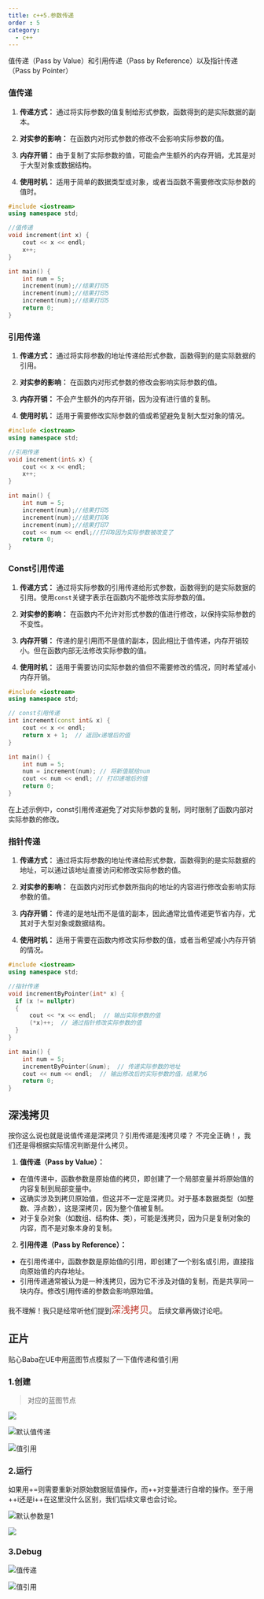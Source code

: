 ```yaml
---
title: c++5.参数传递
order : 5
category:
  - c++
---
```


<ChatMessage avatar="../../../assets/emoji/blzt.png" :avatarWidth="40">
值传递（Pass by Value）和引用传递（Pass by Reference）以及指针传递（Pass by Pointer）
</ChatMessage>

### 值传递

1. **传递方式：** 通过将实际参数的值复制给形式参数，函数得到的是实际数据的副本。

2. **对实参的影响：** 在函数内对形式参数的修改不会影响实际参数的值。

3. **内存开销：** 由于复制了实际参数的值，可能会产生额外的内存开销，尤其是对于大型对象或数据结构。

4. **使用时机：** 适用于简单的数据类型或对象，或者当函数不需要修改实际参数的值时。

```cpp
#include <iostream>
using namespace std;

//值传递
void increment(int x) {
	cout << x << endl;
    x++;
}

int main() {
    int num = 5;
    increment(num);//结果打印5
    increment(num);//结果打印5
    increment(num);//结果打印5
    return 0;
}
```
<GifWithButton src="../../../assets/unrealgif/vyy.gif"/>


### 引用传递

1. **传递方式：** 通过将实际参数的地址传递给形式参数，函数得到的是实际数据的引用。

2. **对实参的影响：** 在函数内对形式参数的修改会影响实际参数的值。

3. **内存开销：** 不会产生额外的内存开销，因为没有进行值的复制。

4. **使用时机：** 适用于需要修改实际参数的值或希望避免复制大型对象的情况。

```cpp
#include <iostream>
using namespace std;

//引用传递
void increment(int& x) {
	cout << x << endl;
    x++;
}

int main() {
    int num = 5;
    increment(num);//结果打印5
    increment(num);//结果打印6
    increment(num);//结果打印7
    cout << num << endl;//打印8因为实际参数被改变了
    return 0;
}
```

<GifWithButton src="../../../assets/unrealgif/vyy2.gif"/>

### Const引用传递

1. **传递方式：** 通过将实际参数的引用传递给形式参数，函数得到的是实际数据的引用。使用`const`关键字表示在函数内不能修改实际参数的值。

2. **对实参的影响：** 在函数内不允许对形式参数的值进行修改，以保持实际参数的不变性。

3. **内存开销：** 传递的是引用而不是值的副本，因此相比于值传递，内存开销较小。但在函数内部无法修改实际参数的值。

4. **使用时机：** 适用于需要访问实际参数的值但不需要修改的情况，同时希望减小内存开销。

  ```cpp
  #include <iostream>
  using namespace std;

  // const引用传递
  int increment(const int& x) {
      cout << x << endl;
      return x + 1;  // 返回x递增后的值
  }

  int main() {
      int num = 5;
      num = increment(num); // 将新值赋给num
      cout << num << endl; // 打印递增后的值
      return 0;
  }
  ```

<GifWithButton src="../../../assets/unrealgif/vyy3.gif"/>

在上述示例中，const引用传递避免了对实际参数的复制，同时限制了函数内部对实际参数的修改。

### 指针传递

1. **传递方式：** 通过将实际参数的地址传递给形式参数，函数得到的是实际数据的地址，可以通过该地址直接访问和修改实际参数的值。

2. **对实参的影响：** 在函数内对形式参数所指向的地址的内容进行修改会影响实际参数的值。

3. **内存开销：** 传递的是地址而不是值的副本，因此通常比值传递更节省内存，尤其对于大型对象或数据结构。

4. **使用时机：** 适用于需要在函数内修改实际参数的值，或者当希望减小内存开销的情况。

```cpp
#include <iostream>
using namespace std;

//指针传递
void incrementByPointer(int* x) {
  if (x != nullptr)
  {
      cout << *x << endl;  // 输出实际参数的值
      (*x)++;  // 通过指针修改实际参数的值
  }
}

int main() {
    int num = 5;
    incrementByPointer(&num);  // 传递实际参数的地址
    cout << num << endl;  // 输出修改后的实际参数的值，结果为6
    return 0;
}
```

## 深浅拷贝

<ChatMessage avatar="../../../assets/emoji/bqb (4).png" :avatarWidth="40">
按你这么说也就是说值传递是深拷贝？引用传递是浅拷贝喽？
</ChatMessage>

<ChatMessage avatar="../../../assets/emoji/bqb (6).png" :avatarWidth="40" alignLeft>
不完全正确！，我们还是得根据实际情况判断是什么拷贝。
</ChatMessage>

1. **值传递（Pass by Value）：**
  - 在值传递中，函数参数是原始值的拷贝，即创建了一个局部变量并将原始值的内容复制到局部变量中。
  - 这确实涉及到拷贝原始值，但这并不一定是深拷贝。对于基本数据类型（如整数、浮点数），这是深拷贝，因为整个值被复制。
  - 对于复杂对象（如数组、结构体、类），可能是浅拷贝，因为只是复制对象的内容，而不是对象本身的复制。

2. **引用传递（Pass by Reference）：**
  - 在引用传递中，函数参数是原始值的引用，即创建了一个别名或引用，直接指向原始值的内存地址。
  - 引用传递通常被认为是一种浅拷贝，因为它不涉及对值的复制，而是共享同一块内存。修改引用传递的参数会影响原始值。



<ChatMessage avatar="../../../assets/emoji/hx.png" :avatarWidth="40">
我不理解！我只是经常听他们提到<span style="color: #c0392b;font-size: 1.2rem">深浅拷贝</span>。
</ChatMessage>

<ChatMessage avatar="../../../assets/emoji/bqb (6).png" :avatarWidth="40" alignLeft>
后续文章再做讨论吧。
</ChatMessage>

## 正片

<ChatMessage avatar="../../../assets/emoji/bqb (6).png" :avatarWidth="40" alignLeft>
贴心Baba在UE中用蓝图节点模拟了一下值传递和值引用
</ChatMessage>

### 1.创建

>对应的蓝图节点


![](..%2Fassets%2Freferenceorvalue.png)

![默认值传递](..%2Fassets%2Fvalueblueprint.png)

![值引用](..%2Fassets%2Freferenceblueprint.png)

### 2.运行

<ChatMessage avatar="../../../assets/emoji/new1.png" :avatarWidth="40" alignLeft>
如果用+=则需要重新对原始数据赋值操作，而++对变量进行自增的操作。至于用++i还是i++在这里没什么区别，我们后续文章也会讨论。
</ChatMessage>

![默认参数是1](..%2Fassets%2Frunreference.gif)

![](..%2Fassets%2Freferenceerrorcpp.png)

### 3.Debug

![值传递](..%2Fassets%2Frunvaluegif.gif)

![值引用](..%2Fassets%2Frunreferencegif.gif)
